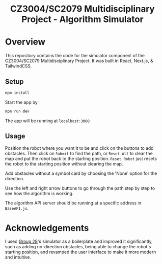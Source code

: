 <br />
<p align="center">
  <h1 align="center">
    CZ3004/SC2079 Multidisciplinary Project - Algorithm Simulator
  </h1>
</p>

# Overview
This repository contains the code for the simulator component of the CZ3004/SC2079 Multidisciplinary Project. It was built in React, Next.js, & TailwindCSS.


## Setup

```bash
npm install
```

Start the app by

```bash
npm run dev
```

The app will be running at `localhost:3000`

## Usage

Position the robot where you want it to be and click on the buttons to add obstacles. Then click on `Submit` to find the path, or `Reset All` to clear the map and put the robot back to the starting position. `Reset Robot` just resets the robot to the starting position without clearing the map.

Add obstacles without a symbol card by choosing the 'None' option for the direction.

Use the left and right arrow buttons to go through the path step by step to see how the algorithm is working.

The algorithm API server should be running at a specific address in `BaseAPI.js`.

# Acknowledgements

I used [Group 28](https://github.com/CZ3004-Group-28)'s simulator as a boilerplate and improved it significantly, such as adding no-direction obstacles, being able to change the robot's starting position, and revamped the user interface to make it more modern and intuitive.
